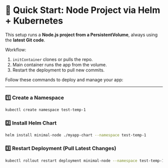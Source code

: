 # 🚀 Quick Start: Node Project via Helm + Kubernetes

This setup runs a **Node.js project from a PersistentVolume**, always using the **latest Git code**.

Workflow:
1. `initContainer` clones or pulls the repo.  
2. Main container runs the app from the volume.  
3. Restart the deployment to pull new commits.

Follow these commands to deploy and manage your app:

---

### 1️⃣ Create a Namespace
```bash
kubectl create namespace test-temp-1
```

### 2️⃣ Install Helm Chart
```bash
helm install minimal-node ./myapp-chart --namespace test-temp-1
```

### 3️⃣ Restart Deployment (Pull Latest Changes)
```bash
kubectl rollout restart deployment minimal-node --namespace test-temp-1
```
